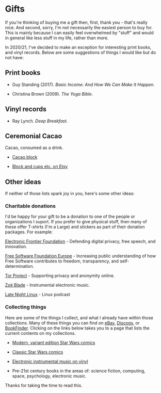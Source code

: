 # Gifts

If you're thinking of buying me a gift then, first, thank you - that's really
nice. And second, sorry, I'm not necessarily the easiest person to buy for. This is mainly because I can easily feel overwhelmed by "stuff" and would in general like less stuff in my life, rather than more. 

In 2020/21, I've decided to make an exception for interesting print books, and vinyl records. Below are some suggestions of things I would like but do not have:

## Print books

- Guy Standing (2017). _Basic Income: And How We Can Make It Happen_.

- Christina Brown (2009). _The Yoga Bible_.

## Vinyl records

- Ray Lynch. _Deep Breakfast_.

## Ceremonial Cacao

Cacao, consumed as a drink. 

- [Cacao block](https://www.forevercacao.co.uk/products/100-ceremonial-grade-cacao)

- [Block and cups etc. on Etsy](https://www.etsy.com/uk/search?q=cacao%20ceremony&ref=auto-1)


## Other ideas

If neither of those lists spark joy in you, here's some other ideas:

### Charitable donations

I'd be happy for your gift to be a donation to one of the people or organizations I suport. If you prefer to give physical stuff, then many of these offer T-shirts (I'm a Large) and stickers as part of their donation packages. For example:

[Electronic Frontier Foundation](https://www.eff.org/) -  Defending digital privacy, free speech, and innovation. 

[Free Software Foundation Europe](https://fsfe.org/) - Increasing public understanding of how Free Software contributes to freedom, transparency, and self-determination.

[Tor Project](https://www.torproject.org/) - Supporting privacy and anonymity online.

[Zoë Blade](https://www.patreon.com/zoeblademusic/posts) - Instrumental electronic music.

[Late Night Linux](https://www.patreon.com/LateNightLinux/posts) - Linux podcast

### Collecting things

Here are some of the things I collect, and what I already have within those collections. Many of these things you can find on [eBay](https://www.ebay.co.uk), [Discogs](https://www.discogs.com), or [BookFinder](https://www.bookfinder.com/). Clicking on the links below takes you to a page that lists the current contents on my collections.

- [Modern, variant edition Star Wars comics](variant-starwars.html)

- [Classic Star Wars comics](old-starwars.html)

- [Electronic instrumental music on vinyl](elec-inst-vinyl.html)

- Pre-21st century books in the areas of: science fiction, computing, space, psychology, electronic music.

Thanks for taking the time to read this.


